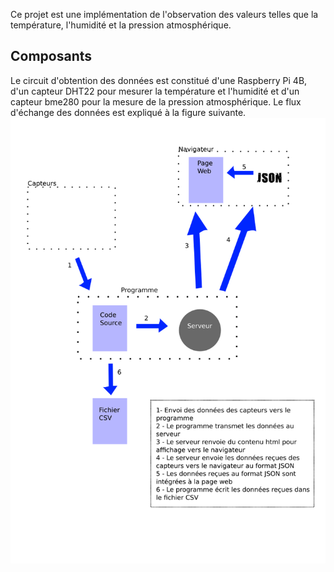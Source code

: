 Ce projet est une implémentation de l'observation des valeurs telles que la température, l'humidité et la pression atmosphérique.

## Composants

Le circuit d'obtention des données est constitué d'une Raspberry Pi 4B, d'un capteur DHT22 pour mesurer la température et l'humidité et d'un capteur bme280 pour la mesure de la pression atmosphérique. Le flux d'échange des données est expliqué à la figure suivante.
![](./flow.png)
